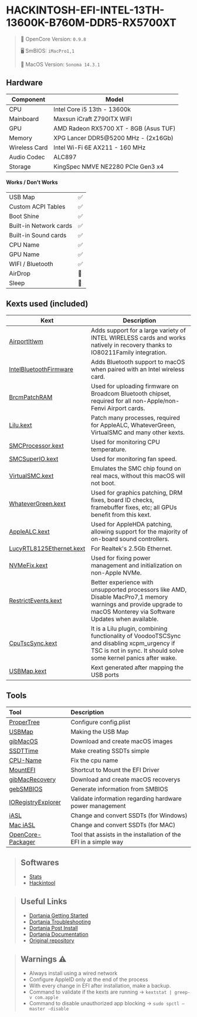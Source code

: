 # HACKINTOSH-EFI-INTEL-13TH-13600K-B760M-DDR5-RX5700XT

> 🔧 OpenCore Version: `0.9.8`
>
> 🖥️ SmBIOS: `iMacPro1,1`
> 
> 🍏 MacOS Version: `Sonoma 14.3.1`

## Hardware
| Component       | Model                                    |
|-----------------|------------------------------------------|
| CPU             | Intel Core i5 13th - 13600k              |
| Mainboard       | Maxsun iCraft Z790ITX WIFI               |
| GPU             | AMD Radeon RX5700 XT - 8GB (Asus TUF)    |
| Memory          | XPG Lancer DDR5@5200 MHz - (2x16Gb)      |
| Wireless Card   | Intel Wi-Fi 6E AX211 - 160 MHz           |
| Audio Codec     | ALC897                                   |
| Storage         | KingSpec NMVE NE2280 PCIe Gen3 x4       |

#### Works / Don't Works
|||
|---|---|
|USB Map|✅|
|Custom ACPI Tables|✅|
|Boot Shine|✅|
|Built-in Network cards|✅|
|Built-in Sound cards|✅|
|CPU Name|✅|
|GPU Name|✅|
|WIFI / Bluetooth|✅|
|AirDrop|🚫|
|Sleep|🚫|

## Kexts used (included)
Kext|Description
----|----
[AirportItlwm](https://github.com/OpenIntelWireless/itlwm/releases)|Adds support for a large variety of INTEL WIRELESS cards and works natively in recovery thanks to IO80211Family integration.
[IntelBluetoothFirmware](https://github.com/OpenIntelWireless/IntelBluetoothFirmware/releases)| Adds Bluetooth support to macOS when paired with an Intel wireless card.
[BrcmPatchRAM](https://github.com/acidanthera/BrcmPatchRAM/releases)|Used for uploading firmware on Broadcom Bluetooth chipset, required for all non-Apple/non-Fenvi Airport cards.
[Lilu.kext](https://github.com/acidanthera/Lilu/releases)|Patch many processes, required for AppleALC, WhateverGreen, VirtualSMC and many other kexts.
[SMCProcessor.kext](https://github.com/acidanthera/VirtualSMC/releases)|Used for monitoring CPU temperature.
[SMCSuperIO.kext](https://github.com/acidanthera/VirtualSMC/releases)|Used for monitoring fan speed.
[VirtualSMC.kext](https://github.com/acidanthera/VirtualSMC/releases)|Emulates the SMC chip found on real macs, without this macOS will not boot.
[WhateverGreen.kext](https://github.com/acidanthera/WhateverGreen/releases)|Used for graphics patching, DRM fixes, board ID checks, framebuffer fixes, etc; all GPUs benefit from this kext.
[AppleALC.kext](https://github.com/acidanthera/AppleALC/releases)|Used for AppleHDA patching, allowing support for the majority of on-board sound controllers.
[LucyRTL8125Ethernet.kext](https://www.insanelymac.com/forum/files/file/1004-lucyrtl8125ethernet/)|For Realtek's 2.5Gb Ethernet.
[NVMeFix.kext](https://github.com/acidanthera/NVMeFix/releases)|Used for fixing power management and initialization on non-Apple NVMe.
[RestrictEvents.kext](https://github.com/acidanthera/RestrictEvents/releases)|Better experience with unsupported processors like AMD, Disable MacPro7,1 memory warnings and provide upgrade to macOS Monterey via Software Updates when available.
[CpuTscSync.kext](https://github.com/acidanthera/CpuTscSync/releases)|It is a Lilu plugin, combining functionality of VoodooTSCSync and disabling xcpm_urgency if TSC is not in sync. It should solve some kernel panics after wake.
[USBMap.kext](https://github.com/corpnewt/USBMap)|Kext generated after mapping the USB ports

## Tools

Tool|Description
:----|:----
[ProperTree](https://github.com/corpnewt/ProperTree) | Configure config.plist
[USBMap](https://github.com/corpnewt/USBMap) | Making the USB Map
[gibMacOS](https://github.com/corpnewt/gibMacOS) | Download and create macOS images
[SSDTTime](https://github.com/corpnewt/SSDTTime) | Make creating SSDTs simple
[CPU-Name](https://github.com/corpnewt/CPU-Name) | Fix the cpu name
[MountEFI](https://github.com/corpnewt/MountEFI) | Shortcut to Mount the EFI Driver
[gibMacRecovery](https://github.com/corpnewt/gibMacRecovery) | Download and create macOS recoverys
[gebSMBIOS](https://github.com/corpnewt/GenSMBIOS) | Generate information from SMBIOS
[IORegistryExplorer](https://github.com/vulgo/IORegistryExplorer) | Validate information regarding hardware power management
[iASL](https://www.acpica.org/downloads) | Change and convert SSDTs (for Windows)
[Mac iASL](https://github.com/acidanthera/MaciASL) | Change and convert SSDTs (for MAC)
[OpenCore-Packager](https://github.com/chris1111/OpenCore-Packager) | Tool that assists in the installation of the EFI in a simple way

> ## Softwares
> - [Stats](https://github.com/exelban/stats)
> - [Hackintool](https://github.com/benbaker76/Hackintool)

>## Useful Links
>- [Dortania Getting Started](https://dortania.github.io/getting-started/)
>- [Dortania Troubleshooting](https://dortania.github.io/troubleshooting/)
>- [Dortania Post Install](https://dortania.github.io/OpenCore-Post-Install/)
>- [Dortania Documentation](https://dortania.github.io/docs/)
>- [Original repository](https://github.com/luchina-gabriel/BASE-EFI-INTEL-DESKTOP-13THGEN-14THGEN-RAPTOR-LAKE-PUBLIC)

> ## Warnings ⚠️
> - Always install using a wired network
> - Configure AppleID only at the end of the process
> - With every change in EFI after installation, make a backup.
> - Command to validate if the kexts are running → `kextstat | greep-v com.apple`
> - Command to disable unauthorized app blocking → `sudo spctl —master -disable`
